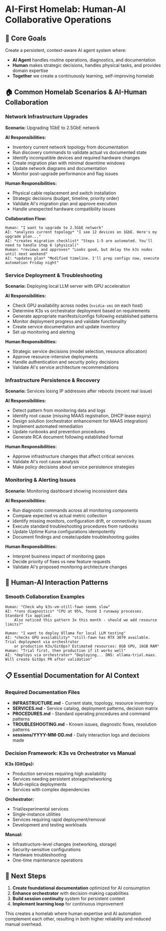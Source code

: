 # AI-First Homelab: Human-AI Collaborative Operations

## 🎯 Core Goals

Create a persistent, context-aware AI agent system where:
- **AI Agent** handles routine operations, diagnostics, and documentation
- **Human** makes strategic decisions, handles physical tasks, and provides domain expertise
- **Together** we create a continuously learning, self-improving homelab

## 🏠 Common Homelab Scenarios & AI-Human Collaboration

### Network Infrastructure Upgrades
**Scenario:** Upgrading 1GbE to 2.5GbE network

**AI Responsibilities:**
- Inventory current network topology from documentation
- Run discovery commands to validate actual vs documented state
- Identify incompatible devices and required hardware changes
- Create migration plan with minimal downtime windows
- Update network diagrams and documentation
- Monitor post-upgrade performance and flag issues

**Human Responsibilities:**
- Physical cable replacement and switch installation
- Strategic decisions (budget, timeline, priority order)
- Validate AI's migration plan and approve execution
- Handle unexpected hardware compatibility issues

**Collaboration Flow:**
```
Human: "I want to upgrade to 2.5GbE network"
AI: *analyzes current topology* "I see 12 devices on 1GbE. Here's my upgrade plan..."
AI: *creates migration checklist* "Steps 1-5 are automated. You'll need to handle step 6 (physical)"
Human: *reviews and approves* "Looks good, but delay the k3s nodes until next weekend"
AI: *updates plan* "Modified timeline. I'll prep configs now, execute automation Friday night"
```

### Service Deployment & Troubleshooting
**Scenario:** Deploying local LLM server with GPU acceleration

**AI Responsibilities:**
- Check GPU availability across nodes (`nvidia-smi` on each host)
- Determine K3s vs orchestrator deployment based on requirements
- Generate appropriate manifests/configs following established patterns
- Monitor deployment progress and validate functionality
- Create service documentation and update inventory
- Set up monitoring and alerting

**Human Responsibilities:**
- Strategic service decisions (model selection, resource allocation)
- Approve resource-intensive deployments
- Handle authentication and security policy decisions
- Validate AI's service architecture recommendations

### Infrastructure Persistence & Recovery
**Scenario:** Services losing IP addresses after reboots (recent real issue)

**AI Responsibilities:**
- Detect pattern from monitoring data and logs
- Identify root cause (missing MAAS registration, DHCP lease expiry)
- Design solution (orchestrator enhancement for MAAS integration)
- Implement automated remediation
- Update runbooks and prevention procedures
- Generate RCA document following established format

**Human Responsibilities:**
- Approve infrastructure changes that affect critical services
- Validate AI's root cause analysis
- Make policy decisions about service persistence strategies

### Monitoring & Alerting Issues
**Scenario:** Monitoring dashboard showing inconsistent data

**AI Responsibilities:**
- Run diagnostic commands across all monitoring components
- Compare expected vs actual metric collection
- Identify missing monitors, configuration drift, or connectivity issues
- Execute standard troubleshooting procedures from runbooks
- Update Uptime Kuma configurations idempotently
- Document findings and create/update troubleshooting guides

**Human Responsibilities:**
- Interpret business impact of monitoring gaps
- Decide priority of fixes vs new feature requests
- Validate AI's proposed monitoring architecture changes

## 🤝 Human-AI Interaction Patterns

### Smooth Collaboration Examples
```
Human: "Check why k3s-vm-still-fawn seems slow"
AI: *runs diagnostics* "CPU at 95%, found 3 runaway processes. Standard fix applied. 
    Also noticed this pattern 3x this month - should we add resource limits?"
```

```
Human: "I want to deploy Ollama for local LLM testing"
AI: *checks GPU availability* "still-fawn has RTX 3070 available. Trial deployment via orchestrator
    or production K3s/GitOps? Estimated resources: 8GB GPU, 16GB RAM"
Human: "Trial first, then production if it works well"
AI: *deploys via orchestrator* "Deploying... DNS: ollama-trial.maas. Will create GitOps PR after validation"
```

## 📋 Essential Documentation for AI Context

### Required Documentation Files
- **INFRASTRUCTURE.md** - Current state, topology, resource inventory
- **SERVICES.md** - Service catalog, deployment patterns, decision matrix  
- **PROCEDURES.md** - Standard operating procedures and command patterns
- **TROUBLESHOOTING.md** - Known issues, diagnostic flows, resolution patterns
- **sessions/YYYY-MM-DD.md** - Daily interaction logs and decisions made

### Decision Framework: K3s vs Orchestrator vs Manual
**K3s (GitOps):**
- Production services requiring high availability
- Services needing persistent storage/networking
- Multi-replica deployments
- Services with complex dependencies

**Orchestrator:**
- Trial/experimental services
- Single-instance utilities
- Services requiring rapid deployment/removal
- Development and testing workloads

**Manual:**
- Infrastructure-level changes (networking, storage)
- Security-sensitive configurations
- Hardware troubleshooting
- One-time maintenance operations

## 🎯 Next Steps

1. **Create foundational documentation** optimized for AI consumption
2. **Enhance orchestrator** with decision-making capabilities
3. **Build session continuity** system for persistent context
4. **Implement learning loop** for continuous improvement

This creates a homelab where human expertise and AI automation complement each other, resulting in both higher reliability and reduced manual overhead.